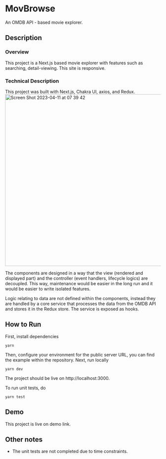 # MovBrowse

An OMDB API - based movie explorer.

## Description

### Overview

This project is a Next.js based movie explorer with features such as searching, detail-viewing. This site is responsive.

### Technical Description

This project was built with Next.js, Chakra UI, axios, and Redux.
<img width="555" alt="Screen Shot 2023-04-11 at 07 39 42" src="https://user-images.githubusercontent.com/53423618/231026531-4370c082-1566-41ac-9656-8ba26cca22d9.png">

The components are designed in a way that the view (rendered and displayed part) and the controller (event handlers, lifecycle logics) are decoupled. This way, maintenance would be easier in the long run and it would be easier to write isolated features.

Logic relating to data are not defined within the components, instead they are handled by a core service that processes the data from the OMDB API and stores it in the Redux store. The service is exposed as hooks.

## How to Run

First, install dependencies

```
yarn
```

Then, configure your environment for the public server URL, you can find the example within the repository.
Next, run locally

```
yarn dev
```

The project should be live on http://localhost:3000.

To run unit tests, do

```
yarn test
```

## Demo

This project is live on demo link.

## Other notes

- The unit tests are not completed due to time constraints.
